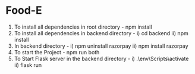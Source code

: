 # Food-E
1) To install all dependencies in root directory - npm install
2) To install all dependencies in backend directory - i) cd backend ii) npm install
3) In backend directory - i) npm uninstall razorpay
                          ii) npm install razorpay
4) To start the Project - npm run both
5) To Start Flask server in the backend directory - i) .\env\Scripts\activate
                           ii) flask run
